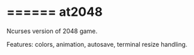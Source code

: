 ======
at2048
======
Ncurses version of 2048 game.

Features: colors, animation, autosave, terminal resize handling.
